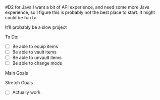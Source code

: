 #D2 for Java
I want a bit of API experience, and need some more Java experience, so I figure this is probably not the best place to start. It might could be fun t>

It'll probably be a slow project

To Do:
- [ ] Be able to equip items
- [ ] Be able to vault items
- [ ] Be able to unvault items
- [ ] Be able to change mods

Main Goals


Stretch Goals
- [ ] Actually work

